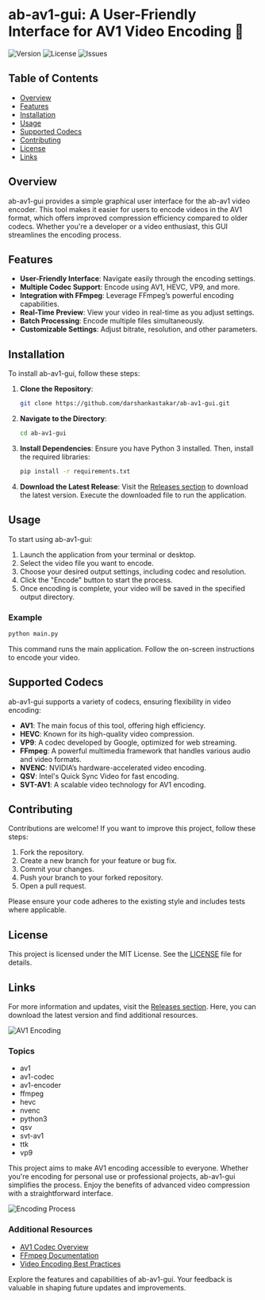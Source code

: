 # ab-av1-gui: A User-Friendly Interface for AV1 Video Encoding 🎥

![Version](https://img.shields.io/github/release/darshankastakar/ab-av1-gui.svg) ![License](https://img.shields.io/github/license/darshankastakar/ab-av1-gui.svg) ![Issues](https://img.shields.io/github/issues/darshankastakar/ab-av1-gui.svg)

## Table of Contents
- [Overview](#overview)
- [Features](#features)
- [Installation](#installation)
- [Usage](#usage)
- [Supported Codecs](#supported-codecs)
- [Contributing](#contributing)
- [License](#license)
- [Links](#links)

## Overview
ab-av1-gui provides a simple graphical user interface for the ab-av1 video encoder. This tool makes it easier for users to encode videos in the AV1 format, which offers improved compression efficiency compared to older codecs. Whether you're a developer or a video enthusiast, this GUI streamlines the encoding process.

## Features
- **User-Friendly Interface**: Navigate easily through the encoding settings.
- **Multiple Codec Support**: Encode using AV1, HEVC, VP9, and more.
- **Integration with FFmpeg**: Leverage FFmpeg’s powerful encoding capabilities.
- **Real-Time Preview**: View your video in real-time as you adjust settings.
- **Batch Processing**: Encode multiple files simultaneously.
- **Customizable Settings**: Adjust bitrate, resolution, and other parameters.

## Installation
To install ab-av1-gui, follow these steps:

1. **Clone the Repository**:
   ```bash
   git clone https://github.com/darshankastakar/ab-av1-gui.git
   ```

2. **Navigate to the Directory**:
   ```bash
   cd ab-av1-gui
   ```

3. **Install Dependencies**:
   Ensure you have Python 3 installed. Then, install the required libraries:
   ```bash
   pip install -r requirements.txt
   ```

4. **Download the Latest Release**:
   Visit the [Releases section](https://github.com/darshankastakar/ab-av1-gui/releases) to download the latest version. Execute the downloaded file to run the application.

## Usage
To start using ab-av1-gui:

1. Launch the application from your terminal or desktop.
2. Select the video file you want to encode.
3. Choose your desired output settings, including codec and resolution.
4. Click the "Encode" button to start the process.
5. Once encoding is complete, your video will be saved in the specified output directory.

### Example
```bash
python main.py
```

This command runs the main application. Follow the on-screen instructions to encode your video.

## Supported Codecs
ab-av1-gui supports a variety of codecs, ensuring flexibility in video encoding:

- **AV1**: The main focus of this tool, offering high efficiency.
- **HEVC**: Known for its high-quality video compression.
- **VP9**: A codec developed by Google, optimized for web streaming.
- **FFmpeg**: A powerful multimedia framework that handles various audio and video formats.
- **NVENC**: NVIDIA’s hardware-accelerated video encoding.
- **QSV**: Intel's Quick Sync Video for fast encoding.
- **SVT-AV1**: A scalable video technology for AV1 encoding.

## Contributing
Contributions are welcome! If you want to improve this project, follow these steps:

1. Fork the repository.
2. Create a new branch for your feature or bug fix.
3. Commit your changes.
4. Push your branch to your forked repository.
5. Open a pull request.

Please ensure your code adheres to the existing style and includes tests where applicable.

## License
This project is licensed under the MIT License. See the [LICENSE](LICENSE) file for details.

## Links
For more information and updates, visit the [Releases section](https://github.com/darshankastakar/ab-av1-gui/releases). Here, you can download the latest version and find additional resources.

![AV1 Encoding](https://example.com/av1-encoding-image.png)

### Topics
- av1
- av1-codec
- av1-encoder
- ffmpeg
- hevc
- nvenc
- python3
- qsv
- svt-av1
- ttk
- vp9

This project aims to make AV1 encoding accessible to everyone. Whether you're encoding for personal use or professional projects, ab-av1-gui simplifies the process. Enjoy the benefits of advanced video compression with a straightforward interface.

![Encoding Process](https://example.com/encoding-process-image.png)

### Additional Resources
- [AV1 Codec Overview](https://example.com/av1-overview)
- [FFmpeg Documentation](https://ffmpeg.org/documentation.html)
- [Video Encoding Best Practices](https://example.com/video-encoding-best-practices)

Explore the features and capabilities of ab-av1-gui. Your feedback is valuable in shaping future updates and improvements.